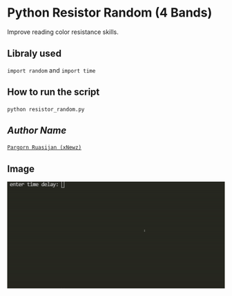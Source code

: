 # Python Resistor Random (4 Bands)
Improve reading color resistance skills.

## Libraly used
`import random` and `import time`

## How to run the script
`python resistor_random.py`

## *Author Name*
[`Pargorn Ruasijan (xNewz)`](https://github.com/xNewz)

## Image
<div align="center"><img src="https://github.com/xNewz/python-resistor-random/blob/main/img.gif"></div>
